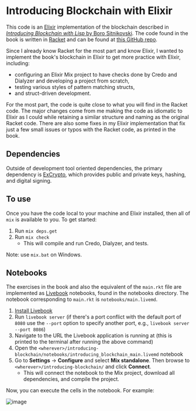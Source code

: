 # Introducing Blockchain with Elixir

This code is an [Elixir](https://elixir-lang.org/) implementation of the blockchain described in [*Introducing Blockchain with Lisp* by Boro Sitnikovski](https://link.springer.com/book/10.1007/978-1-4842-6969-5). The code found in the book is written in [Racket](https://racket-lang.org/) and can be found at [this GitHub repo](https://github.com/Apress/introducing-blockchain-with-lisp).

Since I already know Racket for the most part and know Elixir, I wanted to implement the book's blockchain in Elixir to get more practice with Elixir, including:
* configuring an Elixir Mix project to have checks done by Credo and Dialyzer and developing a project from scratch,
* testing various styles of pattern matching structs,
* and struct-driven development.

For the most part, the code is quite close to what you will find in the Racket code. The major changes come from me making the code as idiomatic to Elixir as I could while retaining a similar structure and naming as the original Racket code. There are also some fixes in my Elixir implementation that fix just a few small issues or typos with the Racket code, as printed in the book.

## Dependencies

Outside of development tool oriented dependencies, the primary dependency is [ExCrypto](https://hexdocs.pm/ex_crypto/ExCrypto.html), which provides public and private keys, hashing, and digital signing.

## To use

Once you have the code local to your machine and Elixir installed, then all of `mix` is available to you. To get started:
1. Run `mix deps.get`
2. Run `mix check`
    - This will compile and run Credo, Dialyzer, and tests.

Note: use `mix.bat` on Windows.

## Notebooks

The exercises in the book and also the equivalent of the `main.rkt` file are implemented as [Livebook](https://livebook.dev/) notebooks, found in the notebooks directory. The notebook corresponding to `main.rkt` is `notebooks/main.livemd`.
1. [Install Livebook](https://livebook.dev/#install)
2. Run `livebook server` (if there's a port conflict with the default port of `8080` use the `--port` option to specify another port, e.g., `livebook server --port 8086`)
3. Navigate to the URL the Livebook application is running at (this is printed to the terminal after running the above command)
4. Open the `<wherever>/introducing-blockchain/notebooks/introducing_blockchain_main.livemd` notebook
5. Go to **Settings** -> **Configure** and select **Mix standalone**. Then browse to `<wherever>/introducing-blockchain/` and click **Connect**.
    - This will connect the notebook to the Mix project, download all dependencies, and compile the project.

Now, you can execute the cells in the notebook. For example:

![image](https://user-images.githubusercontent.com/65685447/154183562-591249d9-2d26-403f-9de7-0caafab202ce.png)

